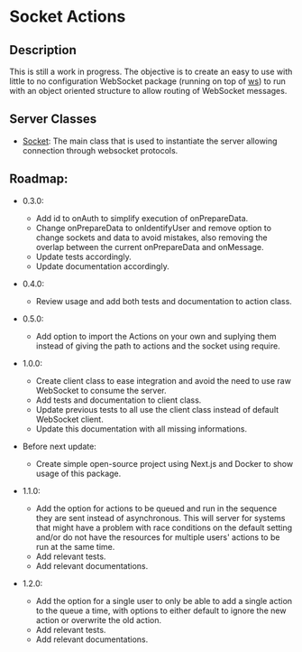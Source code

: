 # Socket Actions

## Description

This is still a work in progress. The objective is to create an easy to use with little to no configuration WebSocket package (running on top of [ws](https://www.npmjs.com/package/ws)) to run with an object oriented structure to allow routing of WebSocket messages.

## Server Classes

- [Socket](/docs/server/socket.md): The main class that is used to instantiate the server allowing connection through websocket protocols.

## Roadmap:

- 0.3.0:

  - Add id to onAuth to simplify execution of onPrepareData.
  - Change onPrepareData to onIdentifyUser and remove option to change sockets and data to avoid mistakes, also removing the overlap between the current onPrepareData and onMessage.
  - Update tests accordingly.
  - Update documentation accordingly.

- 0.4.0:

  - Review usage and add both tests and documentation to action class.

- 0.5.0:

  - Add option to import the Actions on your own and suplying them instead of giving the path to actions and the socket using require.

- 1.0.0:

  - Create client class to ease integration and avoid the need to use raw WebSocket to consume the server.
  - Add tests and documentation to client class.
  - Update previous tests to all use the client class instead of default WebSocket client.
  - Update this documentation with all missing informations.

- Before next update:

  - Create simple open-source project using Next.js and Docker to show usage of this package.

- 1.1.0:

  - Add the option for actions to be queued and run in the sequence they are sent instead of asynchronous. This will server for systems that might have a problem with race conditions on the default setting and/or do not have the resources for multiple users' actions to be run at the same time.
  - Add relevant tests.
  - Add relevant documentations.

- 1.2.0:

  - Add the option for a single user to only be able to add a single action to the queue a time, with options to either default to ignore the new action or overwrite the old action.
  - Add relevant tests.
  - Add relevant documentations.
